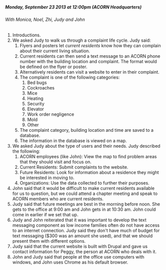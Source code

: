 ##### Monday, September 23 2013 at 12:00pm (ACORN Headquarters)

###### With Monica, Noel, Zhi, Judy and John

1. Introductions.
2. We asked Judy to walk us through a complaint life cycle. Judy said:
	1. Flyers and posters let *current residents* know how they can complain about their current living situation.
	2. Current residents can then send a text message to an ACORN phone number with the building location and complaint. The format would be defined on the flyer or poster.
	3. Alternatively residents can visit a website to enter in their complaint.
	4. The complaint is one of the following categories:
		1. Bed bugs
		2. Cockroaches
		3. Mice
		4. Heating
		5. Security
		6. Elevator
		7. Work order negligence
		8. Mold
		9. Other
	5. The complaint category, building location and time are saved to a database.
	6. The information in the database is viewed on a map.
3. We asked Judy about the type of users and their needs. Judy described the following:
	1. ACORN employees (like John): View the map to find problem areas that they should visit and focus on.
	2. Current Residents: Submit complaints to the website.
	3. Future Residents: Look for information about a residence they might be interested in moving to.
	4. Organizations: Use the data collected to further their purposes.
4. John said that it would be difficult to make current residents available for us to question, but we could attend a chapter meeting and speak to ACORN members who are current residents.
5. Judy said that future meetings are best in the morning before noon. She gets to the office at 9:00 am and John gets in at 10:30 am. John could come in earlier if we set that up.
6. Judy and John reiterated that it was important to develop the text messaging component as low income families often do not have access to an internet connection. Judy said they don't have much of budget for text messaging ($300 was an amount she used), and that we should present them with different options.
7. Judy said that the current website is built with Drupal and gave us contact information for Peggy, the person at ACORN who deals with it.
8. John and Judy said that people at the office use computers with windows, and John uses Chrome as his default browser.
